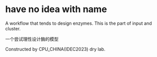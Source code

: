 # have no idea with name

A workflow that tends to design enzymes. This is the part of input and cluster.

一个尝试理性设计酶的模型

Constructed by CPU_CHINA(IDEC2023) dry lab.
